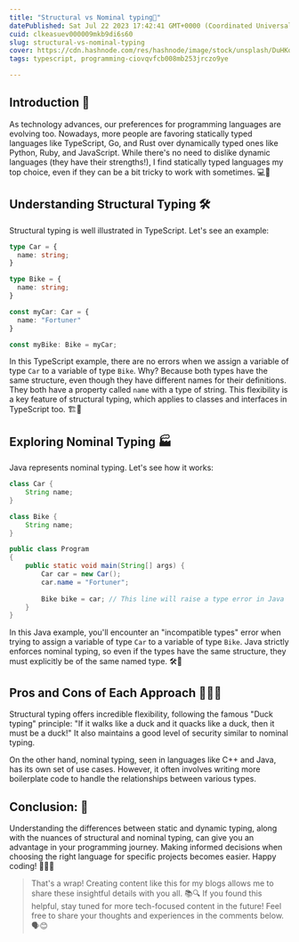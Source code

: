 ```yaml
---
title: "Structural vs Nominal typing🌟"
datePublished: Sat Jul 22 2023 17:42:41 GMT+0000 (Coordinated Universal Time)
cuid: clkeasuev000009mkb9di6s60
slug: structural-vs-nominal-typing
cover: https://cdn.hashnode.com/res/hashnode/image/stock/unsplash/DuHKoV44prg/upload/dc9d39b6f8b51c35b2c72d360b362cd9.jpeg
tags: typescript, programming-ciovqvfcb008mb253jrczo9ye

---
```


## Introduction 📝

As technology advances, our preferences for programming languages are evolving too. Nowadays, more people are favoring statically typed languages like TypeScript, Go, and Rust over dynamically typed ones like Python, Ruby, and JavaScript. While there's no need to dislike dynamic languages (they have their strengths!), I find statically typed languages my top choice, even if they can be a bit tricky to work with sometimes. 💻💪

## Understanding Structural Typing 🛠️

Structural typing is well illustrated in TypeScript. Let's see an example:

```ts
type Car = {
  name: string;
}

type Bike = {
  name: string;
}

const myCar: Car = {
  name: "Fortuner"
}

const myBike: Bike = myCar;
```

In this TypeScript example, there are no errors when we assign a variable of type `Car` to a variable of type `Bike`. Why? Because both types have the same structure, even though they have different names for their definitions. They both have a property called `name` with a type of string. This flexibility is a key feature of structural typing, which applies to classes and interfaces in TypeScript too. 🏗️🧱

## Exploring Nominal Typing 🏭

Java represents nominal typing. Let's see how it works:

```java
class Car {
    String name;
}

class Bike {
    String name;
}

public class Program
{
    public static void main(String[] args) {
        Car car = new Car();
        car.name = "Fortuner";
        
        Bike bike = car; // This line will raise a type error in Java
    }
}
```

In this Java example, you'll encounter an "incompatible types" error when trying to assign a variable of type `Car` to a variable of type `Bike`. Java strictly enforces nominal typing, so even if the types have the same structure, they must explicitly be of the same named type. 🛠️🚧

## Pros and Cons of Each Approach 🤝✅❌

Structural typing offers incredible flexibility, following the famous "Duck typing" principle: "If it walks like a duck and it quacks like a duck, then it must be a duck!" It also maintains a good level of security similar to nominal typing.

On the other hand, nominal typing, seen in languages like C++ and Java, has its own set of use cases. However, it often involves writing more boilerplate code to handle the relationships between various types.

## Conclusion: 🎯

Understanding the differences between static and dynamic typing, along with the nuances of structural and nominal typing, can give you an advantage in your programming journey. Making informed decisions when choosing the right language for specific projects becomes easier. Happy coding! 🚀👩‍💻

> That's a wrap! Creating content like this for my blogs allows me to share these insightful details with you all. 📚🔍 If you found this helpful, stay tuned for more tech-focused content in the future! Feel free to share your thoughts and experiences in the comments below. 🗣️😊